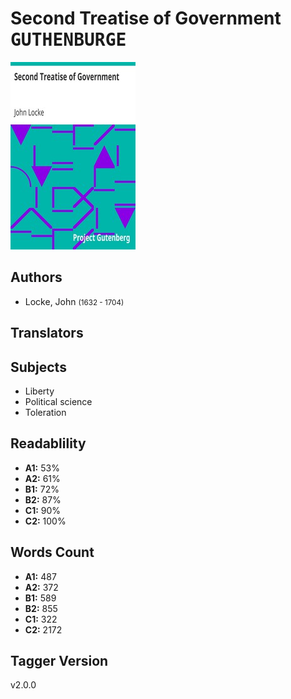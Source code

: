 # Second Treatise of Government <kbd>GUTHENBURGE</kbd>

![](./cover.medium.jpg "")

## Authors


 - Locke, John <small>(1632 - 1704)</small>

## Translators



## Subjects


 - Liberty
 - Political science
 - Toleration

## Readablility


 - **A1:** 53%
 - **A2:** 61%
 - **B1:** 72%
 - **B2:** 87%
 - **C1:** 90%
 - **C2:** 100%

## Words Count


 - **A1:** 487
 - **A2:** 372
 - **B1:** 589
 - **B2:** 855
 - **C1:** 322
 - **C2:** 2172

## Tagger Version


v2.0.0
